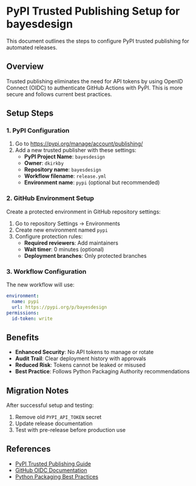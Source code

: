 # PyPI Trusted Publishing Setup for bayesdesign

This document outlines the steps to configure PyPI trusted publishing for automated releases.

## Overview

Trusted publishing eliminates the need for API tokens by using OpenID Connect (OIDC) to authenticate GitHub Actions with PyPI. This is more secure and follows current best practices.

## Setup Steps

### 1. PyPI Configuration

1. Go to https://pypi.org/manage/account/publishing/
2. Add a new trusted publisher with these settings:
   - **PyPI Project Name**: `bayesdesign`
   - **Owner**: `dkirkby`
   - **Repository name**: `bayesdesign`
   - **Workflow filename**: `release.yml`
   - **Environment name**: `pypi` (optional but recommended)

### 2. GitHub Environment Setup

Create a protected environment in GitHub repository settings:

1. Go to repository Settings → Environments
2. Create new environment named `pypi`
3. Configure protection rules:
   - **Required reviewers**: Add maintainers
   - **Wait timer**: 0 minutes (optional)
   - **Deployment branches**: Only protected branches

### 3. Workflow Configuration

The new workflow will use:
```yaml
environment:
  name: pypi
  url: https://pypi.org/p/bayesdesign
permissions:
  id-token: write
```

## Benefits

- **Enhanced Security**: No API tokens to manage or rotate
- **Audit Trail**: Clear deployment history with approvals
- **Reduced Risk**: Tokens cannot be leaked or misused
- **Best Practice**: Follows Python Packaging Authority recommendations

## Migration Notes

After successful setup and testing:
1. Remove old `PYPI_API_TOKEN` secret
2. Update release documentation
3. Test with pre-release before production use

## References

- [PyPI Trusted Publishing Guide](https://docs.pypi.org/trusted-publishers/)
- [GitHub OIDC Documentation](https://docs.github.com/en/actions/deployment/security-hardening-your-deployments/about-security-hardening-with-openid-connect)
- [Python Packaging Best Practices](https://packaging.python.org/en/latest/guides/publishing-package-distribution-releases-using-github-actions-ci-cd-workflows/)